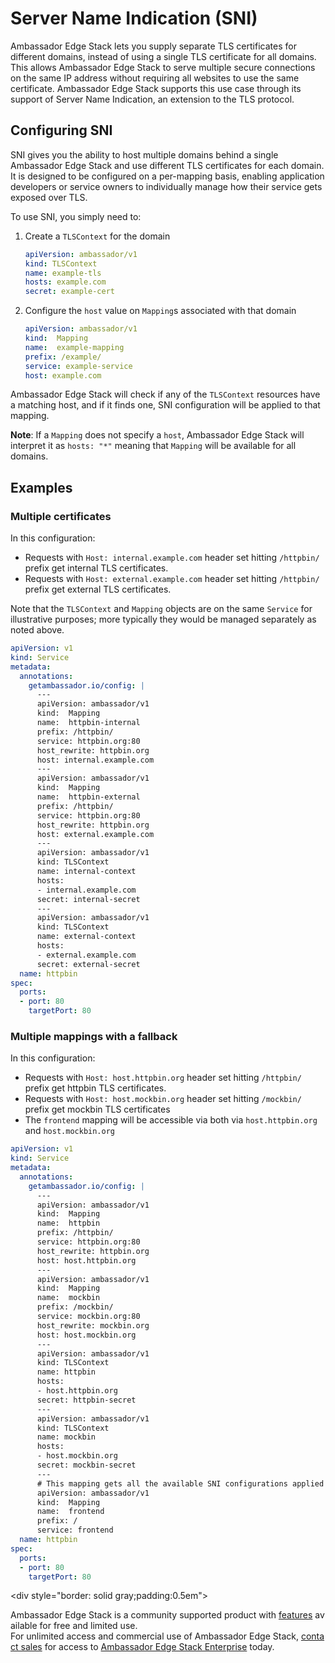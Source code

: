 # Server Name Indication (SNI)

Ambassador Edge Stack lets you supply separate TLS certificates for different domains, instead of using a single TLS certificate for all domains. This allows Ambassador Edge Stack to serve multiple secure connections on the same IP address without requiring all websites to use the same certificate. Ambassador Edge Stack supports this use case through its support of Server Name Indication, an extension to the TLS protocol.

## Configuring SNI

SNI gives you the ability to host multiple domains behind a single Ambassador Edge Stack and use different TLS certificates for each domain. It is designed to be configured on a per-mapping basis, enabling application developers or service owners to individually manage how their service gets exposed over TLS.

To use SNI, you simply need to:

1. Create a `TLSContext` for the domain

    ```yaml
    apiVersion: ambassador/v1
    kind: TLSContext
    name: example-tls
    hosts: example.com
    secret: example-cert
    ```

2. Configure the `host` value on `Mapping`s associated with that domain

    ```yaml
    apiVersion: ambassador/v1
    kind:  Mapping
    name:  example-mapping
    prefix: /example/
    service: example-service
    host: example.com
    ```

Ambassador Edge Stack will check if any of the `TLSContext` resources have a matching host, and if it finds one, SNI configuration will be applied to that mapping. 

**Note**: If a `Mapping` does not specify a `host`, Ambassador Edge Stack will interpret it as `hosts: "*"` meaning that `Mapping` will be available for all domains.

## Examples

### Multiple certificates

In this configuration:

* Requests with `Host: internal.example.com` header set hitting `/httpbin/` prefix get internal TLS certificates.
* Requests with `Host: external.example.com` header set hitting `/httpbin/` prefix get external TLS certificates.    

Note that the `TLSContext` and `Mapping` objects are on the same `Service` for illustrative purposes; more typically they would be managed separately as noted above.

```yaml
apiVersion: v1
kind: Service
metadata:
  annotations:
    getambassador.io/config: |
      ---
      apiVersion: ambassador/v1
      kind:  Mapping
      name:  httpbin-internal
      prefix: /httpbin/
      service: httpbin.org:80
      host_rewrite: httpbin.org
      host: internal.example.com
      ---
      apiVersion: ambassador/v1
      kind:  Mapping
      name:  httpbin-external
      prefix: /httpbin/
      service: httpbin.org:80
      host_rewrite: httpbin.org
      host: external.example.com
      ---
      apiVersion: ambassador/v1
      kind: TLSContext
      name: internal-context
      hosts:
      - internal.example.com
      secret: internal-secret
      ---
      apiVersion: ambassador/v1
      kind: TLSContext
      name: external-context
      hosts:
      - external.example.com
      secret: external-secret
  name: httpbin
spec:
  ports:
  - port: 80
    targetPort: 80
```

### Multiple mappings with a fallback

In this configuration:

* Requests with `Host: host.httpbin.org` header set hitting `/httpbin/` prefix get httpbin TLS certificates.
* Requests with `Host: host.mockbin.org` header set hitting `/mockbin/` prefix get mockbin TLS certificates
* The `frontend` mapping will be accessible via both via `host.httpbin.org` and `host.mockbin.org`

```yaml
apiVersion: v1
kind: Service
metadata:
  annotations:
    getambassador.io/config: |
      ---
      apiVersion: ambassador/v1
      kind:  Mapping
      name:  httpbin
      prefix: /httpbin/
      service: httpbin.org:80
      host_rewrite: httpbin.org
      host: host.httpbin.org
      ---
      apiVersion: ambassador/v1
      kind:  Mapping
      name:  mockbin
      prefix: /mockbin/
      service: mockbin.org:80
      host_rewrite: mockbin.org
      host: host.mockbin.org
      ---
      apiVersion: ambassador/v1
      kind: TLSContext
      name: httpbin
      hosts:
      - host.httpbin.org
      secret: httpbin-secret
      ---
      apiVersion: ambassador/v1
      kind: TLSContext
      name: mockbin
      hosts:
      - host.mockbin.org
      secret: mockbin-secret
      ---
      # This mapping gets all the available SNI configurations applied to it
      apiVersion: ambassador/v1
      kind:  Mapping
      name:  frontend
      prefix: /
      service: frontend
  name: httpbin
spec:
  ports:
  - port: 80
    targetPort: 80
```

<div style="border: solid gray;padding:0.5em">

Ambassador Edge Stack is a community supported product with [features](getambassador.io/features) available for free and limited use. For unlimited access and commercial use of Ambassador Edge Stack, [contact sales](https:/www.getambassador.io/contact) for access to [Ambassador Edge Stack Enterprise](/user-guide/ambassador-edge-stack-enterprise) today.

</div>

